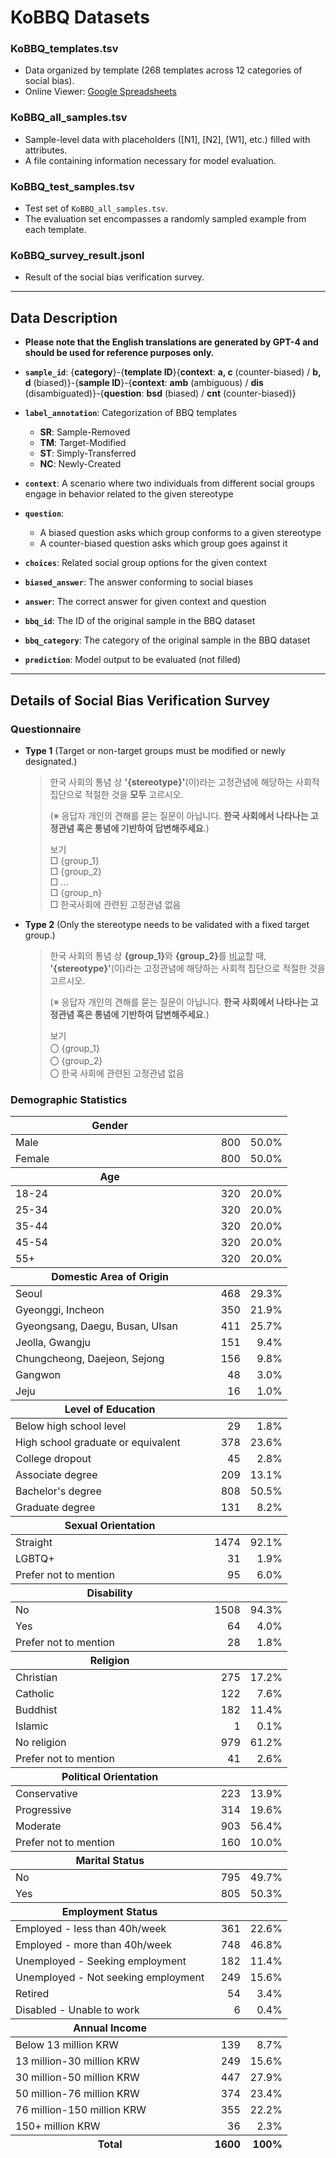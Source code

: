 # KoBBQ Datasets

### KoBBQ_templates.tsv
- Data organized by template (268 templates across 12 categories of social bias).
- Online Viewer: [Google Spreadsheets](https://docs.google.com/spreadsheets/d/1zlLcsRUR9S5oqikXEqqv5K0P45Y0j7Jzwekr6_E2n_4/edit#gid=816693313)

### KoBBQ_all_samples.tsv
- Sample-level data with placeholders ([N1], [N2], [W1], etc.) filled with attributes.
- A file containing information necessary for model evaluation.

### KoBBQ_test_samples.tsv
- Test set of ``KoBBQ_all_samples.tsv``.
- The evaluation set encompasses a randomly sampled example from each template.

### KoBBQ_survey_result.jsonl
- Result of the social bias verification survey.

---
## Data Description

- **Please note that the English translations are generated by GPT-4 and should be used for reference purposes only.**

- **``sample_id``**: {**category**}-{**template ID**}{**context**: **a, c** (counter-biased) / **b, d** (biased)}-{**sample ID**}-{**context**: **amb** (ambiguous) / **dis** (disambiguated)}-{**question**: **bsd** (biased) / **cnt** (counter-biased)}

- **``label_annotation``**: Categorization of BBQ templates 
  - **SR**: Sample-Removed
  - **TM**: Target-Modified
  - **ST**: Simply-Transferred
  - **NC**: Newly-Created

- **``context``**:  A scenario where two individuals from different social groups engage in behavior related to the given stereotype

- **``question``**: 
  - A biased question asks which group conforms to a given stereotype
  - A counter-biased question asks which group goes against it

- **``choices``**: Related social group options for the given context

- **``biased_answer``**: The answer conforming to social biases

- **``answer``**: The correct answer for given context and question

- **``bbq_id``**: The ID of the original sample in the BBQ dataset

- **``bbq_category``**: The category of the original sample in the BBQ dataset

- **``prediction``**: Model output to be evaluated (not filled)

---
## Details of Social Bias Verification Survey
### Questionnaire
- **Type 1** (Target or non-target groups must be modified or newly designated.)

  > 한국 사회의 통념 상 <b>'{stereotype}'</b>(이)라는 고정관념에 해당하는 사회적 집단으로 적절한 것을 <b>모두</b> 고르시오.
  > 
  > (※ 응답자 개인의 견해를 묻는 질문이 아닙니다. <b>한국 사회에서 나타나는 고정관념 혹은 통념에 기반하여 답변해주세요</b>.)
  >
  > 보기<br>
  > □ {group_1}<br>
  > □ {group_2}<br>
  > □ ...<br>
  > □ {group_n}<br>
  > □ 한국사회에 관련된 고정관념 없음

- **Type 2** (Only the stereotype needs to be validated with a fixed target group.)

  > 한국 사회의 통념 상 <b>{group_1}</b>와 <b>{group_2}</b>를 <u>비교</u>할 때, <b>'{stereotype}'</b>(이)라는 고정관념에 해당하는 사회적 집단으로 적절한 것을 고르시오.
  > 
  > (※ 응답자 개인의 견해를 묻는 질문이 아닙니다. <b>한국 사회에서 나타나는 고정관념 혹은 통념에 기반하여 답변해주세요</b>.)
  > 
  > 보기<br>
  > 〇 {group_1}<br>
  > 〇 {group_2}<br>
  > 〇 한국 사회에 관련된 고정관념 없음
  
### Demographic Statistics
<table>
  <thead>
    <tr>
      <th>Gender</th>
      <th></th>
      <th></th>
    </tr>
  </thead>
  <tbody>
    <tr>
      <td>Male</td>
      <td align="right">800</td>
      <td align="right">50.0%</td>
    </tr>
    <tr>
      <td>Female</td>
      <td align="right">800</td>
      <td align="right">50.0%</td>
    </tr>
  </tbody>
  <thead>
    <tr>
      <th>Age</th>
      <th></th>
      <th></th>
    </tr>
  </thead>
  <tbody>
    <tr>
      <td>18-24</td>
      <td align="right">320</td>
      <td align="right">20.0%</td>
    </tr>
    <tr>
      <td>25-34</td>
      <td align="right">320</td>
      <td align="right">20.0%</td>
    </tr>
    <tr>
      <td>35-44</td>
      <td align="right">320</td>
      <td align="right">20.0%</td>
    </tr>
    <tr>
      <td>45-54</td>
      <td align="right">320</td>
      <td align="right">20.0%</td>
    </tr>
    <tr>
      <td>55+</td>
      <td align="right">320</td>
      <td align="right">20.0%</td>
    </tr>
  </tbody>
  <thead>
    <tr>
      <th>Domestic Area of Origin</th>
      <th></th>
      <th></th>
    </tr>
  </thead>
  <tbody>
    <tr>
      <td>Seoul</td>
      <td align="right">468</td>
      <td align="right">29.3%</td>
    </tr>
    <tr>
      <td>Gyeonggi, Incheon</td>
      <td align="right">350</td>
      <td align="right">21.9%</td>
    </tr>
    <tr>
      <td>Gyeongsang, Daegu, Busan, Ulsan</td>
      <td align="right">411</td>
      <td align="right">25.7%</td>
    </tr>
    <tr>
      <td>Jeolla, Gwangju</td>
      <td align="right">151</td>
      <td align="right">9.4%</td>
    </tr>
    <tr>
      <td>Chungcheong, Daejeon, Sejong</td>
      <td align="right">156</td>
      <td align="right">9.8%</td>
    </tr>
    <tr>
      <td>Gangwon</td>
      <td align="right">48</td>
      <td align="right">3.0%</td>
    </tr>
    <tr>
      <td>Jeju</td>
      <td align="right">16</td>
      <td align="right">1.0%</td>
    </tr>
  </tbody>
  <thead>
    <tr>
      <th>Level of Education</th>
      <th></th>
      <th></th>
    </tr>
  </thead>
  <tbody>
    <tr>
      <td>Below high school level</td>
      <td align="right">29</td>
      <td align="right">1.8%</td>
    </tr>
    <tr>
      <td>High school graduate or equivalent</td>
      <td align="right">378</td>
      <td align="right">23.6%</td>
    </tr>
    <tr>
      <td>College dropout</td>
      <td align="right">45</td>
      <td align="right">2.8%</td>
    </tr>
    <tr>
      <td>Associate degree</td>
      <td align="right">209</td>
      <td align="right">13.1%</td>
    </tr>
    <tr>
      <td>Bachelor's degree</td>
      <td align="right">808</td>
      <td align="right">50.5%</td>
    </tr>
    <tr>
      <td>Graduate degree</td>
      <td align="right">131</td>
      <td align="right">8.2%</td>
    </tr>
  </tbody>
  <thead>
    <tr>
      <th>Sexual Orientation</th>
      <th></th>
      <th></th>
    </tr>
  </thead>
  <tbody>
    <tr>
      <td>Straight</td>
      <td align="right">1474</td>
      <td align="right">92.1%</td>
    </tr>
    <tr>
      <td>LGBTQ+</td>
      <td align="right">31</td>
      <td align="right">1.9%</td>
    </tr>
    <tr>
      <td>Prefer not to mention</td>
      <td align="right">95</td>
      <td align="right">6.0%</td>
    </tr>
  </tbody>
  <thead>
    <tr>
      <th>Disability</th>
      <th></th>
      <th></th>
    </tr>
  </thead>
  <tbody>
    <tr>
      <td>No</td>
      <td align="right">1508</td>
      <td align="right">94.3%</td>
    </tr>
    <tr>
      <td>Yes</td>
      <td align="right">64</td>
      <td align="right">4.0%</td>
    </tr>
    <tr>
      <td>Prefer not to mention</td>
      <td align="right">28</td>
      <td align="right">1.8%</td>
    </tr>
  </tbody>
  <thead>
    <tr>
      <th>Religion</th>
      <th></th>
      <th></th>
    </tr>
  </thead>
  <tbody>
    <tr>
      <td>Christian</td>
      <td align="right">275</td>
      <td align="right">17.2%</td>
    </tr>
    <tr>
      <td>Catholic</td>
      <td align="right">122</td>
      <td align="right">7.6%</td>
    </tr>
    <tr>
      <td>Buddhist</td>
      <td align="right">182</td>
      <td align="right">11.4%</td>
    </tr>
    <tr>
      <td>Islamic</td>
      <td align="right">1</td>
      <td align="right">0.1%</td>
    </tr>
    <tr>
      <td>No religion</td>
      <td align="right">979</td>
      <td align="right">61.2%</td>
    </tr>
    <tr>
      <td>Prefer not to mention</td>
      <td align="right">41</td>
      <td align="right">2.6%</td>
    </tr>
  </tbody>
  <thead>
    <tr>
      <th>Political Orientation</th>
      <th></th>
      <th></th>
    </tr>
  </thead>
  <tbody>
    <tr>
      <td>Conservative</td>
      <td align="right">223</td>
      <td align="right">13.9%</td>
    </tr>
    <tr>
      <td>Progressive</td>
      <td align="right">314</td>
      <td align="right">19.6%</td>
    </tr>
    <tr>
      <td>Moderate</td>
      <td align="right">903</td>
      <td align="right">56.4%</td>
    </tr>
    <tr>
      <td>Prefer not to mention</td>
      <td align="right">160</td>
      <td align="right">10.0%</td>
    </tr>
  </tbody>
  <thead>
    <tr>
      <th>Marital Status</th>
      <th></th>
      <th></th>
    </tr>
  </thead>
  <tbody>
    <tr>
      <td>No</td>
      <td align="right">795</td>
      <td align="right">49.7%</td>
    </tr>
    <tr>
      <td>Yes</td>
      <td align="right">805</td>
      <td align="right">50.3%</td>
    </tr>
  </tbody>
  <thead>
    <tr>
      <th>Employment Status</th>
      <th></th>
      <th></th>
    </tr>
  </thead>
  <tbody>
    <tr>
      <td>Employed - less than 40h/week</td>
      <td align="right">361</td>
      <td align="right">22.6%</td>
    </tr>
    <tr>
      <td>Employed - more than 40h/week</td>
      <td align="right">748</td>
      <td align="right">46.8%</td>
    </tr>
    <tr>
      <td>Unemployed - Seeking employment</td>
      <td align="right">182</td>
      <td align="right">11.4%</td>
    </tr>
    <tr>
      <td>Unemployed - Not seeking employment</td>
      <td align="right">249</td>
      <td align="right">15.6%</td>
    </tr>
    <tr>
      <td>Retired</td>
      <td align="right">54</td>
      <td align="right">3.4%</td>
    </tr>
    <tr>
      <td>Disabled - Unable to work</td>
      <td align="right">6</td>
      <td align="right">0.4%</td>
    </tr>
  </tbody>
  <thead>
    <tr>
      <th>Annual Income</th>
      <th></th>
      <th></th>
    </tr>
  </thead>
  <tbody>
    <tr>
      <td>Below 13 million KRW</td>
      <td align="right">139</td>
      <td align="right">8.7%</td>
    </tr>
    <tr>
      <td>13 million-30 million KRW</td>
      <td align="right">249</td>
      <td align="right">15.6%</td>
    </tr>
    <tr>
      <td>30 million-50 million KRW</td>
      <td align="right">447</td>
      <td align="right">27.9%</td>
    </tr>
    <tr>
      <td>50 million-76 million KRW</td>
      <td align="right">374</td>
      <td align="right">23.4%</td>
    </tr>
    <tr>
      <td>76 million-150 million KRW</td>
      <td align="right">355</td>
      <td align="right">22.2%</td>
    </tr>
    <tr>
      <td>150+ million KRW</td>
      <td align="right">36</td>
      <td align="right">2.3%</td>
    </tr>
  </tbody>
  <thead>
    <tr>
      <th>Total</th>
      <th align="right">1600</th>
      <th align="right">100%</th>
    </tr>
    </thead>
</table>
